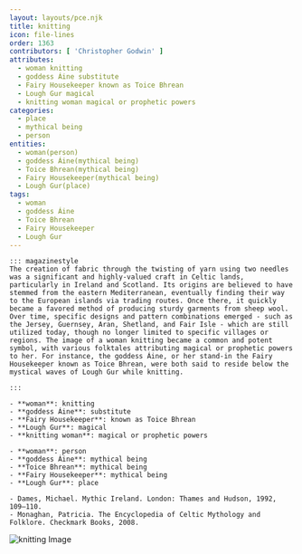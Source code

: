 ```yaml
---
layout: layouts/pce.njk
title: knitting
icon: file-lines
order: 1363
contributors: [ 'Christopher Godwin' ]
attributes:
  - woman knitting
  - goddess Áine substitute
  - Fairy Housekeeper known as Toice Bhrean
  - Lough Gur magical
  - knitting woman magical or prophetic powers
categories:
  - place
  - mythical being
  - person
entities:
  - woman(person)
  - goddess Áine(mythical being)
  - Toice Bhrean(mythical being)
  - Fairy Housekeeper(mythical being)
  - Lough Gur(place)
tags:
  - woman
  - goddess Áine
  - Toice Bhrean
  - Fairy Housekeeper
  - Lough Gur
---
```

``` tab [group1:Info]
::: magazinestyle
The creation of fabric through the twisting of yarn using two needles was a significant and highly-valued craft in Celtic lands, particularly in Ireland and Scotland. Its origins are believed to have stemmed from the eastern Mediterranean, eventually finding their way to the European islands via trading routes. Once there, it quickly became a favored method of producing sturdy garments from sheep wool. Over time, specific designs and pattern combinations emerged - such as the Jersey, Guernsey, Aran, Shetland, and Fair Isle - which are still utilized today, though no longer limited to specific villages or regions. The image of a woman knitting became a common and potent symbol, with various folktales attributing magical or prophetic powers to her. For instance, the goddess Áine, or her stand-in the Fairy Housekeeper known as Toice Bhrean, were both said to reside below the mystical waves of Lough Gur while knitting.

:::
```
``` tab [group1:Attributes]
- **woman**: knitting
- **goddess Áine**: substitute
- **Fairy Housekeeper**: known as Toice Bhrean
- **Lough Gur**: magical
- **knitting woman**: magical or prophetic powers
```
``` tab [group1:Entities]
- **woman**: person
- **goddess Áine**: mythical being
- **Toice Bhrean**: mythical being
- **Fairy Housekeeper**: mythical being
- **Lough Gur**: place
```
``` tab [group1:Sources]
- Dames, Michael. Mythic Ireland. London: Thames and Hudson, 1992, 109–110.
- Monaghan, Patricia. The Encyclopedia of Celtic Mythology and Folklore. Checkmark Books, 2008.
```
![knitting Image](['https://upload.wikimedia.org/wikipedia/commons/thumb/0/02/Oma_strickt_Str%C3%BCmpfe.jpg/1200px-Oma_strickt_Str%C3%BCmpfe.jpg'])
